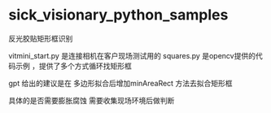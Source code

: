 # sick_visionary_python_samples
反光胶贴矩形框识别

vitmini_start.py  是连接相机在客户现场测试用的
squares.py 是opencv提供的代码示例 ，提供了多个方式循环找矩形框

gpt 给出的建议是在 多边形拟合后增加minAreaRect  方法去拟合矩形框

具体的是否需要膨胀腐蚀 需要收集现场环境后做判断
